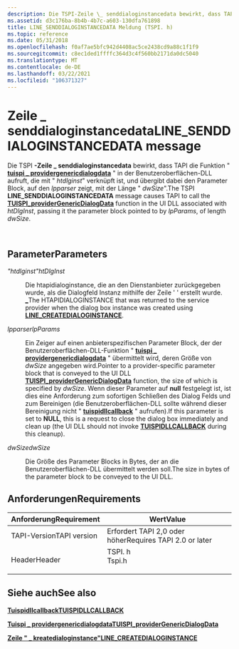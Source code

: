 ```yaml
---
description: Die TSPI-Zeile \_ senddialoginstancedata bewirkt, dass TAPI die Funktion "tuispi \_ providergenericdialogdata" in der Benutzeroberflächen-DLL aufruft, die mit "htdlginst" verknüpft ist, und übergibt dabei den Parameter Block, auf den lpparser zeigt, mit der Länge "dwSize".
ms.assetid: d3c176ba-8b4b-4b7c-a603-130dfa761898
title: LINE_SENDDIALOGINSTANCEDATA Meldung (TSPI. h)
ms.topic: reference
ms.date: 05/31/2018
ms.openlocfilehash: f0af7ae5bfc942d4408ac5ce2438cd9a88c1f1f9
ms.sourcegitcommit: c8ec1ded1ffffc364d3c4f560bb2171da0dc5040
ms.translationtype: MT
ms.contentlocale: de-DE
ms.lasthandoff: 03/22/2021
ms.locfileid: "106371327"
---
```

# <a name="line_senddialoginstancedata-message"></a><span data-ttu-id="aa1fa-103">Zeile \_ senddialoginstancedata</span><span class="sxs-lookup"><span data-stu-id="aa1fa-103">LINE\_SENDDIALOGINSTANCEDATA message</span></span>

<span data-ttu-id="aa1fa-104">Die TSPI **-Zeile \_ senddialoginstancedata** bewirkt, dass TAPI die Funktion " [**tuispi \_ providergenericdialogdata**](/windows/win32/api/tspi/nf-tspi-tuispi_providergenericdialogdata) " in der Benutzeroberflächen-DLL aufruft, die mit " *htdlginst*" verknüpft ist, und übergibt dabei den Parameter Block, auf den *lpparser* zeigt, mit der Länge " *dwSize*".</span><span class="sxs-lookup"><span data-stu-id="aa1fa-104">The TSPI **LINE\_SENDDIALOGINSTANCEDATA** message causes TAPI to call the [**TUISPI\_providerGenericDialogData**](/windows/win32/api/tspi/nf-tspi-tuispi_providergenericdialogdata) function in the UI DLL associated with *htDlgInst*, passing it the parameter block pointed to by *lpParams*, of length *dwSize*.</span></span>


```C++
            
```



## <a name="parameters"></a><span data-ttu-id="aa1fa-105">Parameter</span><span class="sxs-lookup"><span data-stu-id="aa1fa-105">Parameters</span></span>

<dl> <dt>

<span data-ttu-id="aa1fa-106">*"htdlginst"*</span><span class="sxs-lookup"><span data-stu-id="aa1fa-106">*htDlgInst*</span></span> 
</dt> <dd>

<span data-ttu-id="aa1fa-107">Die htapidialoginstance, die an den Dienstanbieter zurückgegeben wurde, als die Dialogfeld Instanz mithilfe der Zeile ' ' erstellt wurde. [**\_**](line-createdialoginstance.md)</span><span class="sxs-lookup"><span data-stu-id="aa1fa-107">The HTAPIDIALOGINSTANCE that was returned to the service provider when the dialog box instance was created using [**LINE\_CREATEDIALOGINSTANCE**](line-createdialoginstance.md).</span></span>

</dd> <dt>

<span data-ttu-id="aa1fa-108">*lpparser*</span><span class="sxs-lookup"><span data-stu-id="aa1fa-108">*lpParams*</span></span> 
</dt> <dd>

<span data-ttu-id="aa1fa-109">Ein Zeiger auf einen anbieterspezifischen Parameter Block, der der Benutzeroberflächen-DLL-Funktion " [**tuispi \_ providergenericdialogdata**](/windows/win32/api/tspi/nf-tspi-tuispi_providergenericdialogdata) " übermittelt wird, deren Größe von *dwSize* angegeben wird.</span><span class="sxs-lookup"><span data-stu-id="aa1fa-109">Pointer to a provider-specific parameter block that is conveyed to the UI DLL [**TUISPI\_providerGenericDialogData**](/windows/win32/api/tspi/nf-tspi-tuispi_providergenericdialogdata) function, the size of which is specified by *dwSize*.</span></span> <span data-ttu-id="aa1fa-110">Wenn dieser Parameter auf **null** festgelegt ist, ist dies eine Anforderung zum sofortigen Schließen des Dialog Felds und zum Bereinigen (die Benutzeroberflächen-DLL sollte während dieser Bereinigung nicht " [**tuispidllcallback**](/windows/win32/api/tspi/nc-tspi-tuispidllcallback) " aufrufen).</span><span class="sxs-lookup"><span data-stu-id="aa1fa-110">If this parameter is set to **NULL**, this is a request to close the dialog box immediately and clean up (the UI DLL should not invoke [**TUISPIDLLCALLBACK**](/windows/win32/api/tspi/nc-tspi-tuispidllcallback) during this cleanup).</span></span>

</dd> <dt>

<span data-ttu-id="aa1fa-111">*dwSize*</span><span class="sxs-lookup"><span data-stu-id="aa1fa-111">*dwSize*</span></span> 
</dt> <dd>

<span data-ttu-id="aa1fa-112">Die Größe des Parameter Blocks in Bytes, der an die Benutzeroberflächen-DLL übermittelt werden soll.</span><span class="sxs-lookup"><span data-stu-id="aa1fa-112">The size in bytes of the parameter block to be conveyed to the UI DLL.</span></span>

</dd> </dl>

## <a name="requirements"></a><span data-ttu-id="aa1fa-113">Anforderungen</span><span class="sxs-lookup"><span data-stu-id="aa1fa-113">Requirements</span></span>



| <span data-ttu-id="aa1fa-114">Anforderung</span><span class="sxs-lookup"><span data-stu-id="aa1fa-114">Requirement</span></span> | <span data-ttu-id="aa1fa-115">Wert</span><span class="sxs-lookup"><span data-stu-id="aa1fa-115">Value</span></span> |
|-------------------------|-----------------------------------------------------------------------------------|
| <span data-ttu-id="aa1fa-116">TAPI-Version</span><span class="sxs-lookup"><span data-stu-id="aa1fa-116">TAPI version</span></span><br/> | <span data-ttu-id="aa1fa-117">Erfordert TAPI 2,0 oder höher</span><span class="sxs-lookup"><span data-stu-id="aa1fa-117">Requires TAPI 2.0 or later</span></span><br/>                                             |
| <span data-ttu-id="aa1fa-118">Header</span><span class="sxs-lookup"><span data-stu-id="aa1fa-118">Header</span></span><br/>       | <dl> <span data-ttu-id="aa1fa-119"><dt>TSPI. h</dt></span><span class="sxs-lookup"><span data-stu-id="aa1fa-119"><dt>Tspi.h</dt></span></span> </dl> |



## <a name="see-also"></a><span data-ttu-id="aa1fa-120">Siehe auch</span><span class="sxs-lookup"><span data-stu-id="aa1fa-120">See also</span></span>

<dl> <dt>

[<span data-ttu-id="aa1fa-121">**Tuispidllcallback**</span><span class="sxs-lookup"><span data-stu-id="aa1fa-121">**TUISPIDLLCALLBACK**</span></span>](/windows/win32/api/tspi/nc-tspi-tuispidllcallback)
</dt> <dt>

[<span data-ttu-id="aa1fa-122">**Tuispi \_ providergenericdialogdata**</span><span class="sxs-lookup"><span data-stu-id="aa1fa-122">**TUISPI\_providerGenericDialogData**</span></span>](/windows/win32/api/tspi/nf-tspi-tuispi_providergenericdialogdata)
</dt> <dt>

[<span data-ttu-id="aa1fa-123">**Zeile " \_ kreatedialoginstance"**</span><span class="sxs-lookup"><span data-stu-id="aa1fa-123">**LINE\_CREATEDIALOGINSTANCE**</span></span>](line-createdialoginstance.md)
</dt> </dl>

 

